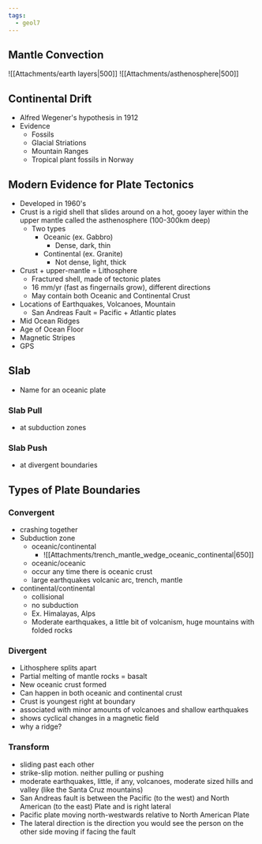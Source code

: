 ```yaml
---
tags:
  - geol7
---
```


## Mantle Convection
![[Attachments/earth layers|500]]
![[Attachments/asthenosphere|500]]
## Continental Drift
* Alfred Wegener's hypothesis in 1912
* Evidence
	* Fossils
	* Glacial Striations
	* Mountain Ranges
	* Tropical plant fossils in Norway
## Modern Evidence for Plate Tectonics
* Developed in 1960's 
* Crust is a rigid shell that slides around on a hot, gooey layer within the upper mantle called the asthenosphere (100-300km deep)
	* Two types
		* Oceanic (ex. Gabbro)
			* Dense, dark, thin
		* Continental (ex. Granite)
			* Not dense, light, thick
* Crust + upper-mantle = Lithosphere
	* Fractured shell, made of tectonic plates
	* 16 mm/yr (fast as fingernails grow), different directions
	* May contain both Oceanic and Continental Crust
* Locations of Earthquakes, Volcanoes, Mountain 
	* San Andreas Fault = Pacific + Atlantic plates
* Mid Ocean Ridges
* Age of Ocean Floor
* Magnetic Stripes
* GPS
## Slab
* Name for an oceanic plate
### Slab Pull
* at subduction zones
### Slab Push
* at divergent boundaries
## Types of Plate Boundaries
### Convergent
* crashing together
* Subduction zone
	* oceanic/continental
		* ![[Attachments/trench_mantle_wedge_oceanic_continental|650]]
	* oceanic/oceanic
	* occur any time there is oceanic crust
	* large earthquakes volcanic arc, trench, mantle
* continental/continental
	* collisional
	* no subduction
	* Ex. Himalayas, Alps
	* Moderate earthquakes, a little bit of volcanism, huge mountains with folded rocks
### Divergent
* Lithosphere splits apart
* Partial melting of mantle rocks = basalt
* New oceanic crust formed
* Can happen in both oceanic and continental crust
* Crust is youngest right at boundary
* associated with minor amounts of volcanoes and shallow earthquakes
* shows cyclical changes in a magnetic field
* why a ridge?
### Transform
* sliding past each other
* strike-slip motion. neither pulling or pushing 
* moderate earthquakes, little, if any, volcanoes, moderate sized hills and valley (like the Santa Cruz mountains)
* San Andreas fault is between the Pacific (to the west) and North American (to the east) Plate and is right lateral
* Pacific plate moving north-westwards relative to North American Plate
* The lateral direction is the direction you would see the person on the other side moving if facing the fault